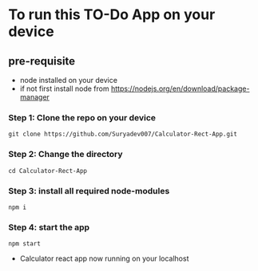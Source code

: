 # To run this TO-Do App on your device

## pre-requisite

- node installed on your device
- if not first install node from
  https://nodejs.org/en/download/package-manager

### Step 1: Clone the repo on your device

```
git clone https://github.com/Suryadev007/Calculator-Rect-App.git
```

### Step 2: Change the directory

```
cd Calculator-Rect-App
```

### Step 3: install all required node-modules

```
npm i
```

### Step 4: start the app

```
npm start
```

- Calculator react app now running on your localhost
